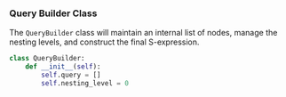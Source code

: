 ### Query Builder Class

The `QueryBuilder` class will maintain an internal list of nodes, manage the nesting levels, and construct the final S-expression.

```python
class QueryBuilder:
    def __init__(self):
        self.query = []
        self.nesting_level = 0
```


